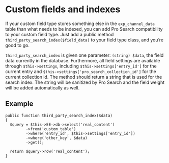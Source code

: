 <!--
    This source file is part of the open source project
    ExpressionEngine User Guide (https://github.com/ExpressionEngine/ExpressionEngine-User-Guide)

    @link      https://expressionengine.com/
    @copyright Copyright (c) 2003-2020, Packet Tide, LLC (https://packettide.com)
    @license   https://expressionengine.com/license Licensed under Apache License, Version 2.0
-->

# Custom fields and indexes

If your custom field type stores something else in the `exp_channel_data` table than what needs to be indexed, you can add Pro Search compatibility to your custom field type. Just add a public method `third_party_search_index($field_data)` to your field type class, and you’re good to go.

`third_party_search_index` is given one parameter: `(string) $data`, the field data currently in the database. Furthermore, all field settings are available through `$this->settings`, including `$this->settings['entry_id']` for the current entry and `$this->settings['pro_search_collection_id']` for the current collection id. The method should return a string that is used for the search index. The string will be sanitized by Pro Search and the field weight will be added automatically as well.

## Example

    public function third_party_search_index($data)
    {
      $query = $this->EE->db->select('real_content')
             ->from('custom_table')
             ->where('entry_id', $this->settings['entry_id'])
             ->where('other_key', $data)
             ->get();
    
      return $query->row('real_content');
    }